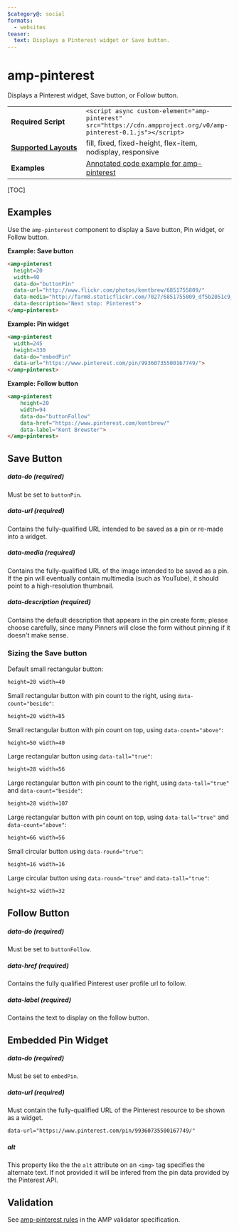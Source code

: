 ```yaml
---
$category@: social
formats:
  - websites
teaser:
  text: Displays a Pinterest widget or Save button.
---
```

<!---
Copyright 2015 The AMP HTML Authors.

Licensed under the Apache License, Version 2.0 (the "License");
you may not use this file except in compliance with the License.
You may obtain a copy of the License at

      http://www.apache.org/licenses/LICENSE-2.0

Unless required by applicable law or agreed to in writing, software
distributed under the License is distributed on an "AS-IS" BASIS,
WITHOUT WARRANTIES OR CONDITIONS OF ANY KIND, either express or implied.
See the License for the specific language governing permissions and
limitations under the License.
-->

# amp-pinterest

Displays a Pinterest widget, Save button, or Follow button.

<table>
  <tr>
    <td width="40%"><strong>Required Script</strong></td>
    <td><code>&lt;script async custom-element="amp-pinterest" src="https://cdn.ampproject.org/v0/amp-pinterest-0.1.js">&lt;/script></code></td>
  </tr>
  <tr>
    <td class="col-fourty"><strong><a href="https://www.ampproject.org/docs/guides/responsive/control_layout.html">Supported Layouts</a></strong></td>
    <td>fill, fixed, fixed-height, flex-item, nodisplay, responsive</td>
  </tr>
  <tr>
    <td width="40%"><strong>Examples</strong></td>
    <td><a href="https://ampbyexample.com/components/amp-pinterest/">Annotated code example for amp-pinterest</a></td>
  </tr>
</table>

[TOC]

## Examples

Use the `amp-pinterest` component to display a Save button, Pin widget, or Follow button.

**Example: Save button**

```html
<amp-pinterest
  height=20
  width=40
  data-do="buttonPin"
  data-url="http://www.flickr.com/photos/kentbrew/6851755809/"
  data-media="http://farm8.staticflickr.com/7027/6851755809_df5b2051c9_z.jpg"
  data-description="Next stop: Pinterest">
</amp-pinterest>
```

**Example: Pin widget**

```html
<amp-pinterest
  width=245
  height=330
  data-do="embedPin"
  data-url="https://www.pinterest.com/pin/99360735500167749/">
</amp-pinterest>
```

**Example: Follow button**

```html
<amp-pinterest
    height=20
    width=94
    data-do="buttonFollow"
    data-href="https://www.pinterest.com/kentbrew/"
    data-label="Kent Brewster">
</amp-pinterest>
```

## Save Button

##### data-do (required)

Must be set to `buttonPin`.

##### data-url (required)

Contains the fully-qualified URL intended to be saved as a pin or re-made into a widget.

##### data-media (required)

Contains the fully-qualified URL of the image intended to be saved as a pin. If the pin will eventually contain multimedia (such as YouTube), it should point to a high-resolution thumbnail.

##### data-description (required)

Contains the default description that appears in the pin create form; please choose carefully, since many Pinners will close the form without pinning if it doesn't make sense.

### Sizing the Save button

Default small rectangular button:

```html
height=20 width=40
```

Small rectangular button with pin count to the right, using `data-count="beside"`:

```html
height=20 width=85
```

Small rectangular button with pin count on top, using `data-count="above"`:

```html
height=50 width=40
```

Large rectangular button using `data-tall="true"`:

```html
height=28 width=56
```

Large rectangular button with pin count to the right, using `data-tall="true"` and `data-count="beside"`:

```html
height=28 width=107
```

Large rectangular button with pin count on top, using `data-tall="true"` and `data-count="above"`:

```html
height=66 width=56
```

Small circular button using `data-round="true"`:

```html
height=16 width=16
```

Large circular button using `data-round="true"` and `data-tall="true"`:

```html
height=32 width=32
```

## Follow Button

##### data-do (required)

Must be set to `buttonFollow`.

##### data-href (required)

Contains the fully qualified Pinterest user profile url to follow.

##### data-label (required)

Contains the text to display on the follow button.

## Embedded Pin Widget

##### data-do (required)

Must be set to `embedPin`.

##### data-url (required)

Must contain the fully-qualified URL of the Pinterest resource to be shown as a widget.

```html
data-url="https://www.pinterest.com/pin/99360735500167749/"
```

##### alt

This property like the the `alt` attribute on an `<img>` tag specifies the alternate text. If not provided it will be infered from the pin data provided by the Pinterest API.

## Validation

See [amp-pinterest rules](https://github.com/ampproject/amphtml/blob/master/extensions/amp-pinterest/validator-amp-pinterest.protoascii) in the AMP validator specification.
